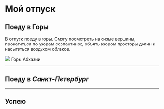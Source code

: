 # Мой отпуск

## Поеду в **Горы**
В отпуск поеду в горы. Смогу посмотреть на сизые вершины, прокатиться по узорам серпантинов, объять взором просторы долин и насытиться воздухом облаков.

![](gori-98.jpg)
Горы Абхазии

---
## **Поеду в _Санкт-Петербург_**

---
## Успею 

